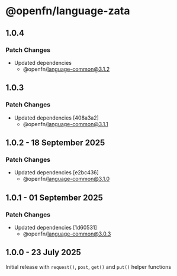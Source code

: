 # @openfn/language-zata

## 1.0.4

### Patch Changes

- Updated dependencies
  - @openfn/language-common@3.1.2

## 1.0.3

### Patch Changes

- Updated dependencies [408a3a2]
  - @openfn/language-common@3.1.1

## 1.0.2 - 18 September 2025

### Patch Changes

- Updated dependencies \[e2bc436]
  - @openfn/language-common@3.1.0

## 1.0.1 - 01 September 2025

### Patch Changes

- Updated dependencies \[1d60531]
  - @openfn/language-common@3.0.3

## 1.0.0 - 23 July 2025

Initial release with `request()`, `post`, `get()` and `put()` helper functions
